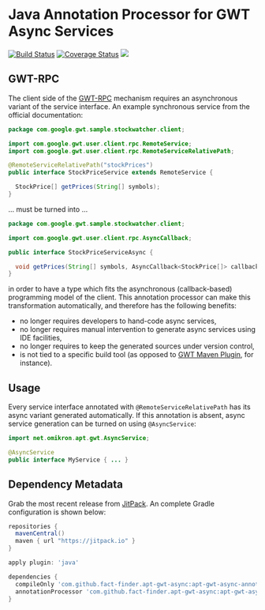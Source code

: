 # Java Annotation Processor for GWT Async Services

[![Build Status](https://travis-ci.org/FACT-Finder/apt-gwt-async.svg?branch=master)](https://travis-ci.org/FACT-Finder/apt-gwt-async)
[![Coverage Status](https://coveralls.io/repos/github/FACT-Finder/apt-gwt-async/badge.svg?branch=master)](https://coveralls.io/github/FACT-Finder/apt-gwt-async?branch=master)
[![](https://jitpack.io/v/fact-finder/apt-gwt-async.svg)](https://jitpack.io/#fact-finder/apt-gwt-async)


## GWT-RPC

The client side of the [GWT-RPC][gwtrpc] mechanism requires an asynchronous variant of the service interface. 
An example synchronous service from the official documentation:


```java
package com.google.gwt.sample.stockwatcher.client;

import com.google.gwt.user.client.rpc.RemoteService;
import com.google.gwt.user.client.rpc.RemoteServiceRelativePath;

@RemoteServiceRelativePath("stockPrices")
public interface StockPriceService extends RemoteService {

  StockPrice[] getPrices(String[] symbols);
}
```

... must be turned into ...

```java
package com.google.gwt.sample.stockwatcher.client;

import com.google.gwt.user.client.rpc.AsyncCallback;

public interface StockPriceServiceAsync {

  void getPrices(String[] symbols, AsyncCallback<StockPrice[]> callback);
}
```

in order to have a type which fits the asynchronous (callback-based) programming model of the client. 
This annotation processor can make this transformation automatically, and therefore has the following benefits:

* no longer requires developers to hand-code async services,
* no longer requires manual intervention to generate async services using IDE facilities,
* no longer requires to keep the generated sources under version control,
* is not tied to a specific build tool (as opposed to [GWT Maven Plugin][mavenplugin], for instance).

## Usage

Every service interface annotated with `@RemoteServiceRelativePath` has its async variant generated automatically. If this annotation is absent, async service generation can be turned on using `@AsyncService`:

```java
import net.omikron.apt.gwt.AsyncService;

@AsyncService
public interface MyService { ... }
```

## Dependency Metadata

Grab the most recent release from [JitPack][jitpack]. An complete Gradle configuration is shown below:

```groovy
repositories {
  mavenCentral()
  maven { url "https://jitpack.io" }
}

apply plugin: 'java'

dependencies {
  compileOnly 'com.github.fact-finder.apt-gwt-async:apt-gwt-async-annotation:1.0.0'
  annotationProcessor 'com.github.fact-finder.apt-gwt-async:apt-gwt-async-processor:1.0.0'
}
```



[gwtrpc]: http://www.gwtproject.org/doc/latest/DevGuideServerCommunication.html
[mavenplugin]: https://gwt-maven-plugin.github.io/gwt-maven-plugin/user-guide/async.html
[jitpack]: https://jitpack.io/
